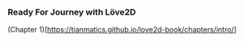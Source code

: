 ### Ready For Journey with Löve2D

(Chapter 1)[https://tianmatics.github.io/love2d-book/chapters/intro/]
